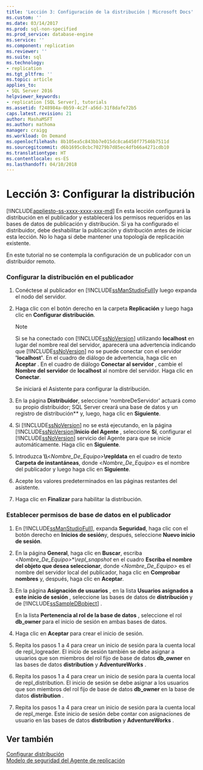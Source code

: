 ```yaml
---
title: 'Lección 3: Configuración de la distribución | Microsoft Docs'
ms.custom: ''
ms.date: 03/14/2017
ms.prod: sql-non-specified
ms.prod_service: database-engine
ms.service: ''
ms.component: replication
ms.reviewer: ''
ms.suite: sql
ms.technology:
- replication
ms.tgt_pltfrm: ''
ms.topic: article
applies_to:
- SQL Server 2016
helpviewer_keywords:
- replication [SQL Server], tutorials
ms.assetid: f248984a-0b59-4c2f-a56d-31f8dafe72b5
caps.latest.revision: 21
author: MashaMSFT
ms.author: mathoma
manager: craigg
ms.workload: On Demand
ms.openlocfilehash: 8b105ea5c843bb7e015dc8ca6450f77546b7511d
ms.sourcegitcommit: d6b1695c8cbc70279b7d85ec4dfb66a4271cdb10
ms.translationtype: HT
ms.contentlocale: es-ES
ms.lasthandoff: 04/10/2018
---
```

# <a name="lesson-3-configuring-distribution"></a>Lección 3: Configurar la distribución
[!INCLUDE[appliesto-ss-xxxx-xxxx-xxx-md](../../includes/appliesto-ss-xxxx-xxxx-xxx-md.md)]
En esta lección configurará la distribución en el publicador y establecerá los permisos requeridos en las bases de datos de publicación y distribución. Si ya ha configurado el distribuidor, debe deshabilitar la publicación y distribución antes de iniciar esta lección. No lo haga si debe mantener una topología de replicación existente.  
  
En este tutorial no se contempla la configuración de un publicador con un distribuidor remoto.  
  
### <a name="configuring-distribution-at-the-publisher"></a>Configurar la distribución en el publicador  
  
1.  Conéctese al publicador en [!INCLUDE[ssManStudioFull](../../includes/ssmanstudiofull-md.md)]y luego expanda el nodo del servidor.  
  
2.  Haga clic con el botón derecho en la carpeta **Replicación** y luego haga clic en **Configurar distribución**.  
  
    > [!NOTE]  
    > Si se ha conectado con [!INCLUDE[ssNoVersion](../../includes/ssnoversion-md.md)] utilizando **localhost** en lugar del nombre real del servidor, aparecerá una advertencia indicando que [!INCLUDE[ssNoVersion](../../includes/ssnoversion-md.md)] no se puede conectar con el servidor **'localhost'**. En el cuadro de diálogo de advertencia, haga clic en **Aceptar** . En el cuadro de diálogo **Conectar al servidor** , cambie el **Nombre del servidor** de **localhost** al nombre del servidor. Haga clic en **Conectar**.  
  
    Se iniciará el Asistente para configurar la distribución.  
  
3.  En la página **Distribuidor**, seleccione 'nombreDeServidor' actuará como su propio distribuidor; SQL Server creará una base de datos y un registro de distribución** y, luego, haga clic en **Siguiente**.  
  
4.  Si [!INCLUDE[ssNoVersion](../../includes/ssnoversion-md.md)] no se está ejecutando, en la página [!INCLUDE[ssNoVersion](../../includes/ssnoversion-md.md)]**Inicio del Agente** , seleccione **Sí**, configurar el [!INCLUDE[ssNoVersion](../../includes/ssnoversion-md.md)] servicio del Agente para que se inicie automáticamente. Haga clic en **Siguiente**.  
  
5.  Introduzca **\\\\**\<*Nombre_De_Equipo>***\repldata** en el cuadro de texto **Carpeta de instantáneas**, donde \<*Nombre_De_Equipo>* es el nombre del publicador y luego haga clic en **Siguiente**.  
  
6.  Acepte los valores predeterminados en las páginas restantes del asistente.  
  
7.  Haga clic en **Finalizar** para habilitar la distribución.  
  
### <a name="setting-database-permissions-at-the-publisher"></a>Establecer permisos de base de datos en el publicador  
  
1.  En [!INCLUDE[ssManStudioFull](../../includes/ssmanstudiofull-md.md)], expanda **Seguridad**, haga clic con el botón derecho en **Inicios de sesión**y, después, seleccione **Nuevo inicio de sesión**.  
  
2.  En la página **General**, haga clic en **Buscar**, escriba \<*Nombre_De_Equipo>***\repl_snapshot* en el cuadro **Escriba el nombre del objeto que desea seleccionar**, donde \<*Nombre_De_Equipo>* es el nombre del servidor local del publicador, haga clic en **Comprobar nombres** y, después, haga clic en **Aceptar**.  
  
3.  En la página **Asignación de usuarios** , en la lista **Usuarios asignados a este inicio de sesión** , seleccione las bases de datos de **distribución** y de [!INCLUDE[ssSampleDBobject](../../includes/sssampledbobject-md.md)] .  
  
    En la lista **Pertenencia al rol de la base de datos** , seleccione el rol **db_owner** para el inicio de sesión en ambas bases de datos.  
  
4.  Haga clic en **Aceptar** para crear el inicio de sesión.  
  
5.  Repita los pasos 1 a 4 para crear un inicio de sesión para la cuenta local de repl_logreader. El inicio de sesión también se debe asignar a usuarios que son miembros del rol fijo de base de datos **db_owner** en las bases de datos **distribution** y **AdventureWorks** .  
  
6.  Repita los pasos 1 a 4 para crear un inicio de sesión para la cuenta local de repl_distribution. El inicio de sesión se debe asignar a los usuarios que son miembros del rol fijo de base de datos **db_owner** en la base de datos **distribution** .  
  
7.  Repita los pasos 1 a 4 para crear un inicio de sesión para la cuenta local de repl_merge. Este inicio de sesión debe contar con asignaciones de usuario en las bases de datos **distribution** y **AdventureWorks** .  
  
## <a name="see-also"></a>Ver también  
[Configurar distribución](../../relational-databases/replication/configure-distribution.md)  
[Modelo de seguridad del Agente de replicación](../../relational-databases/replication/security/replication-agent-security-model.md)  
  
  
  
